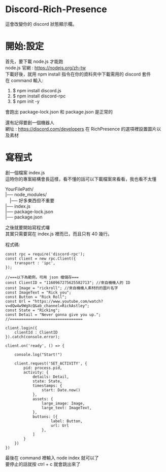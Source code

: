 # Discord-Rich-Presence
這會改變你的 discord 狀態顯示欄。
# 開始:設定
首先，要下載 node.js 才能跑  
node.js 官網 : https://nodejs.org/zh-tw  
下載好後，就用 npm install 指令在你的資料夾中下載需用的 discord 套件  
在 command 輸入:  
1. $ npm install discord.js  
2. $ npm install discord-rpc  
3. $ npm init -y  

會跑出 package-lock.json 和 package.json 是正常的  

還有記得要創一個機器人  
網址 : https://discord.com/developers
在 RichPresence 的選項裡設置圖片以及素材

# 寫程式
創一個檔案 index.js  
這時你的專案結構會長這樣，看不懂的話可以下載檔案來看看，我也看不太懂  

YourFilePath/  
|── node_modules/  
&emsp;|── 好多東西但不重要  
|── index.js  
|── package-lock.json  
|── package.json  

之後就要開始寫程式囉  
其實只需要寫在 index.js 裡而已，而且只有 40 幾行。  

程式碼:  

```
const rpc = require('discord-rpc');
const client = new rpc.Client({
    transport : 'ipc',
});

//===以下為範例，可用 json 檔儲存===
const ClientID = "1160967275625582713"; //來自機機人的 ID 
const Image = "rickroll"; //來自機機人素材的的圖片名字
const ImageText = "Rick you";
const Button = "Rick Roll";
const Url = "https://www.youtube.com/watch?v=dQw4w9WgXcQ&ab_channel=RickAstley";
const State = "Ricking";
const Detail = "Never gonna give you up.";
//================================

client.login({
    clientId : ClientID
}).catch(console.error);

client.on('ready', () => {
    
    console.log("Start!")
    
    client.request('SET_ACTIVITY', {
        pid: process.pid,
        activity: {
            details: Detail,
            state: State,
            timestamps: {
                start: Date.now()
            },
            assets: {
                large_image: Image,
                large_text: ImageText,
            },
            buttons: [{
                    label: Button,
                    url: Url
                },
            ]
        }
    })
})
```
最後在 command 裡輸入 node index 就可以了  
要停止的話就按 ctrl + c 就會跳出來了  